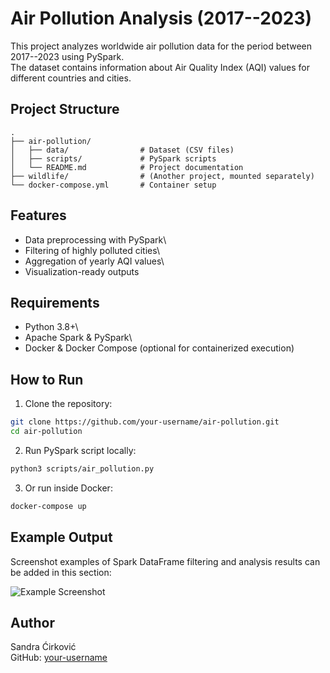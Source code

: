 # Air Pollution Analysis (2017--2023)

This project analyzes worldwide air pollution data for the period
between 2017--2023 using PySpark.\
The dataset contains information about Air Quality Index (AQI) values
for different countries and cities.

## Project Structure

    .
    ├── air-pollution/
    │   ├── data/                # Dataset (CSV files)
    │   ├── scripts/             # PySpark scripts
    │   └── README.md            # Project documentation
    ├── wildlife/                # (Another project, mounted separately)
    └── docker-compose.yml       # Container setup

## Features

-   Data preprocessing with PySpark\
-   Filtering of highly polluted cities\
-   Aggregation of yearly AQI values\
-   Visualization-ready outputs

## Requirements

-   Python 3.8+\
-   Apache Spark & PySpark\
-   Docker & Docker Compose (optional for containerized execution)

## How to Run

1.  Clone the repository:

``` bash
git clone https://github.com/your-username/air-pollution.git
cd air-pollution
```

2.  Run PySpark script locally:

``` bash
python3 scripts/air_pollution.py
```

3.  Or run inside Docker:

``` bash
docker-compose up
```

## Example Output

Screenshot examples of Spark DataFrame filtering and analysis results
can be added in this section:

![Example Screenshot](images/example.png)

## Author

Sandra Ćirković\
GitHub: [your-username](https://github.com/your-username)
